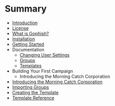 # Summary

* [Introduction](README.md)
* [License](license.md)
* [What is Gophish?](what_is_gophish.md)
* [Installation](installation.md)
* [Getting Started](getting_started.md)
* Documentation
   * [Changing User Settings](documentation/changing_user_settings.md)
   * [Groups](documentation/groups.md)
   * [Templates](documentation/templates.md)
* Building Your First Campaign
   * Introducing the Morning Catch Corporation
* [Introducing the Morning Catch Corporation](campaign/introducing_the_morning_catch_corporation.md)
* [Importing Groups](campaign/importing_groups.md)
* [Creating the Template](campaign/creating_the_template.md)
* [Template Reference](template_reference.md)

